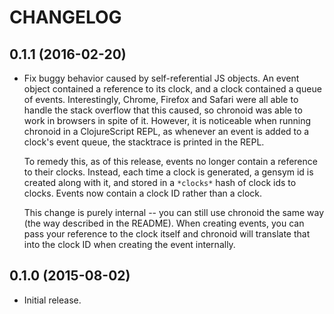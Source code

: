 # CHANGELOG

## 0.1.1 (2016-02-20)

* Fix buggy behavior caused by self-referential JS objects. An event object contained a reference to its clock, and a clock contained a queue of events. Interestingly, Chrome, Firefox and Safari were all able to handle the stack overflow that this caused, so chronoid was able to work in browsers in spite of it. However, it is noticeable when running chronoid in a ClojureScript REPL, as whenever an event is added to a clock's event queue, the stacktrace is printed in the REPL.

  To remedy this, as of this release, events no longer contain a reference to their clocks. Instead, each time a clock is generated, a gensym id is created along with it, and stored in a `*clocks*` hash of clock ids to clocks. Events now contain a clock ID rather than a clock.

  This change is purely internal -- you can still use chronoid the same way (the way described in the README). When creating events, you can pass your reference to the clock itself and chronoid will translate that into the clock ID when creating the event internally.

## 0.1.0 (2015-08-02)

* Initial release.

